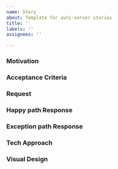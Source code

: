 ```yaml
---
name: Story
about: Template for avni-server stories
title: ''
labels: ''
assignees: ''

---
```


### Motivation

### Acceptance Criteria

### Request

### Happy path Response

### Exception path Response

### Tech Approach

### Visual Design
